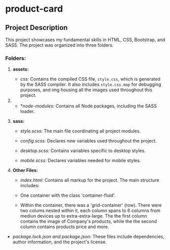 # product-card
## Project Description

This project showcases my fundamental skills in HTML, CSS, Bootstrap, and SASS. The project was organized into three folders.

### Folders:

1. **assets:**
   - *css:* Contains the compiled CSS file, `style.css`, which is generated by the SASS compiler. It also includes `style.css.map` for debugging purposes, and img housing all the images used throughout this project.
   
2.   - **node-modules:* Contains all Node packages, including the SASS loader.

3. **sass:**
   - *style.scss:* The main file coordinating all project modules.
   
   - *config.scss:* Declares new variables used throughout the project.
   
   - *desktop.scss:* Contains variables specific to desktop styles.
   
   - *mobile.scss:* Declares variables needed for mobile styles.

4. **Other Files:**
    - *index.html:* Contains all markup for the project. The main structure includes:

    - One container with the class 'container-fluid'.
    - Within the container, there was a 'grid-container' (row). There were two colums nested within it, each column spans to 6 columns from mediun devices up to extra-extra-large. The the first column contains the image of Company's products, while the the second column contains products price and more.
    
 - *package.lock.json and package.json:* These files include dependencies, author information, and the project's license.


